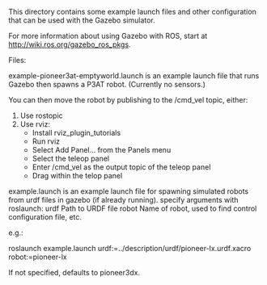 

This directory contains some example launch files and other configuration that can
be used with the Gazebo simulator.

For more information about using Gazebo with ROS, start at 
http://wiki.ros.org/gazebo_ros_pkgs.  

Files:

example-pioneer3at-emptyworld.launch is an example launch file that runs Gazebo then
spawns a P3AT robot.  (Currently no sensors.)

You can then move the robot by publishing to the /cmd_vel topic, either:
1. Use rostopic
2. Use rviz:
	* Install rviz_plugin_tutorials
	* Run rviz
	* Select Add Panel... from the Panels menu
	* Select the teleop panel
	* Enter /cmd_vel as the output topic of the teleop panel
	* Drag within the telop panel


example.launch is an example launch file for spawning simulated robots from urdf
files in gazebo (if already running).  specify arguments with roslaunch:
  urdf  Path to URDF file
  robot Name of robot, used to find control configuration file, etc.

e.g.:

  roslaunch example.launch urdf:=../description/urdf/pioneer-lx.urdf.xacro robot:=pioneer-lx

If not specified, defaults to pioneer3dx.



